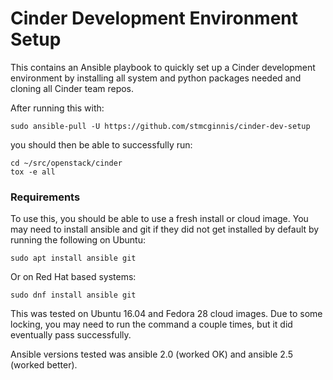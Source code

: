 # Cinder Development Environment Setup

This contains an Ansible playbook to quickly set up a Cinder development
environment by installing all system and python packages needed and
cloning all Cinder team repos.

After running this with:

```
sudo ansible-pull -U https://github.com/stmcginnis/cinder-dev-setup
```

you should then be able to successfully run:

```
cd ~/src/openstack/cinder
tox -e all
```

### Requirements

To use this, you should be able to use a fresh install or cloud image.
You may need to install ansible and git if they did not get installed
by default by running the following on Ubuntu:

```
sudo apt install ansible git
```

Or on Red Hat based systems:

```
sudo dnf install ansible git
```

This was tested on Ubuntu 16.04 and Fedora 28 cloud images. Due to some
locking, you may need to run the command a couple times, but it did
eventually pass successfully.


Ansible versions tested was ansible 2.0 (worked OK) and ansible 2.5
(worked better).
